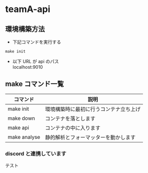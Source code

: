 # teamA-api

## 環境構築方法

- 下記コマンドを実行する

```
make init
```

- 以下 URL が api のパス <br>
  localhost:9010

## make コマンド一覧

| コマンド     | 説明                                   |
| ------------ | -------------------------------------- |
| make init    | 環境構築時に最初に行うコンテナ立ち上げ |
| make down    | コンテナを落とします                   |
| make api     | コンテナの中に入ります                 |
| make analyse | 静的解析とフォーマッターを動かします   |

### discord と連携しています

テスト
